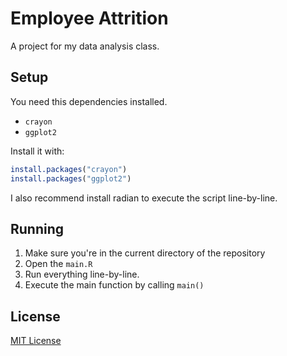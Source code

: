 # Employee Attrition

A project for my data analysis class.

## Setup
You need this dependencies installed.
- `crayon`
- `ggplot2`

Install it with:
```r
install.packages("crayon")
install.packages("ggplot2")
```

I also recommend install radian to execute the script line-by-line.

## Running

1. Make sure you're in the current directory of the repository
2. Open the `main.R`
3. Run everything line-by-line.
4. Execute the main function by calling `main()`


## License

[MIT License](LICENSE)

